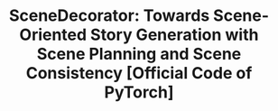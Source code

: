 <div align="center">
<h1>
SceneDecorator: Towards Scene-Oriented Story Generation with Scene Planning and Scene Consistency [Official Code of PyTorch]
</h1>


<!-- <p align="center">
    <span>
        <a href="https://arxiv.org/pdf/2410.20084" target="_blank"> 
        <img src='' alt='Paper PDF'></a> &emsp;  &emsp; 
    </span>
    <span> 
        <a href='https://quanjiansong.github.io/projects/UniVST' target="_blank">
        <img src='' alt='Project Page'></a>  &emsp;  &emsp;
    </span>
    <span> 
        <a href='https://huggingface.co/papers/2410.20084' target="_blank"> 
        <img src='https://img.shields.io/badge/Hugging_Face-UniVST-yellow' alt='Hugging Face'></a> &emsp;  &emsp;
    </span>
</p>
</div> -->